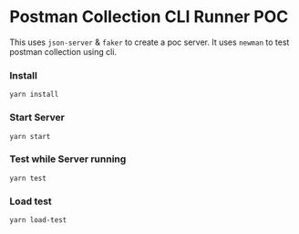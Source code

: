 # Postman Collection CLI Runner POC

This uses `json-server` & `faker` to create a poc server. It uses `newman` to test postman collection using cli.

### Install
    yarn install

### Start Server
    yarn start

### Test while Server running
    yarn test

### Load test
    yarn load-test

